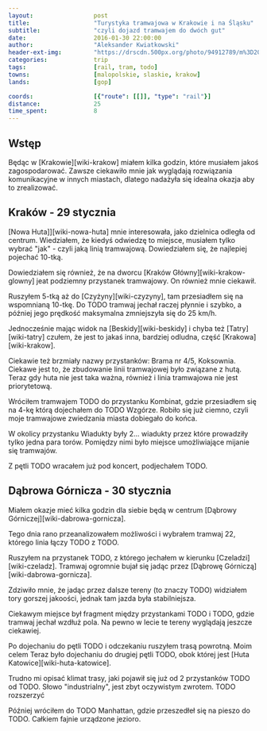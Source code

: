 ```yaml
---
layout:                 post
title:                  "Turystyka tramwajowa w Krakowie i na Śląsku"
subtitle:               "czyli dojazd tramwajem do dwóch gut"
date:                   2016-01-30 22:00:00
author:                 "Aleksander Kwiatkowski"
header-ext-img:         "https://drscdn.500px.org/photo/94912789/m%3D2048/9517435e6c69f69f411c2770d6f0097d"
categories:             trip
tags:                   [rail, tram, todo]
towns:                  [malopolskie, slaskie, krakow]
lands:                  [gop]

coords:                 [{"route": [[]], "type": "rail"}]
distance:               25
time_spent:             8
---
```


Wstęp
-----

Będąc w [Krakowie][wiki-krakow] miałem kilka godzin, które musiałem jakoś zagospodarować.
Zawsze ciekawiło mnie jak wyglądają rozwiązania komunikacyjne w innych miastach, dlatego
nadażyła się idealna okazja aby to zrealizować.

Kraków - 29 stycznia
--------------------

[Nowa Huta]][wiki-nowa-huta] mnie interesowała, jako dzielnica odległa od centrum. Wiedziałem,
że kiedyś odwiedzę to miejsce, musiałem tylko wybrać "jak" - czyli jaką linią tramwajową.
Dowiedziałem się, że najlepiej pojechać 10-tką.

Dowiedziałem się również, że na dworcu [Kraków Główny][wiki-krakow-glowny] jeat podziemny
przystanek tramwajowy. On również mnie ciekawił.

Ruszyłem 5-tką aż do [Czyżyny][wiki-czyzyny], tam przesiadłem się na wspomnianą 10-tkę.
Do TODO tramwaj jechał raczej płynnie i szybko, a później jego prędkość maksymalna
zmniejszyła się do 25 km/h.

Jednocześnie mając widok na [Beskidy][wiki-beskidy] i chyba też [Tatry][wiki-tatry]
czułem, że jest to jakaś inna, bardziej odludna, część [Krakowa][wiki-krakow].

Ciekawie też brzmiały nazwy przystanków: Brama nr 4/5, Koksownia. Ciekawe jest to, że
zbudowanie linii tramwajowej było związane z hutą. Teraz gdy huta nie jest taka ważna,
również i linia tramwajowa nie jest priorytetową.

Wróciłem tramwajem TODO do przystanku Kombinat, gdzie przesiadłem się na 4-kę
którą dojechałem do TODO Wzgórze. Robiło się już ciemno, czyli moje tramwajowe
zwiedzania miasta dobiegało do końca.

W okolicy przystanku Wiadukty były 2... wiadukty przez które prowadziły tylko
jedna para torów. Pomiędzy nimi było miejsce umożliwiające mijanie się tramwajów.

Z pętli TODO wracałem już pod koncert, podjechałem TODO.

Dąbrowa Górnicza - 30 stycznia
------------------------------

Miałem okazje mieć kilka godzin dla siebie będą w centrum [Dąbrowy Górniczej][wiki-dabrowa-gornicza].

Tego dnia rano przeanalizowałem możliwości i wybrałem tramwaj 22, którego linia
łączy TODO z TODO.

Ruszyłem na przystanek TODO, z którego jechałem w kierunku [Czeladzi][wiki-czeladz].
Tramwaj ogromnie bujał się jadąc przez [Dąbrowę Górniczą][wiki-dabrowa-gornicza].

Zdziwiło mnie, że jadąc przez dalsze tereny (to znaczy TODO) widziałem tory gorszej
jakoości, jednak tam jazda była stabilniejsza.

Ciekawym miejsce był fragment między przystankami TODO i TODO, gdzie tramwaj
jechał wzdłuż pola. Na pewno w lecie te tereny wyglądają jeszcze ciekawiej.

Po dojechaniu do pętli TODO i odczekaniu ruszyłem trasą powrotną. Moim celem Teraz
było dojechaniu do drugiej pętli TODO, obok której jest [Huta Katowice][wiki-huta-katowice].

Trudno mi opisać klimat trasy, jaki pojawił się już od 2 przystanków TODO od TODO.
Słowo "industrialny", jest zbyt oczywistym zwrotem. TODO rozszerzyć

Później wróciłem do TODO Manhattan, gdzie przeszedłeł się na pieszo do TODO.
Całkiem fajnie urządzone jezioro.
